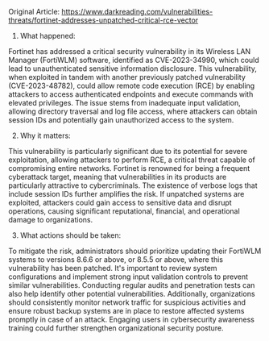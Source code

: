 Original Article: https://www.darkreading.com/vulnerabilities-threats/fortinet-addresses-unpatched-critical-rce-vector

1) What happened:

Fortinet has addressed a critical security vulnerability in its Wireless LAN Manager (FortiWLM) software, identified as CVE-2023-34990, which could lead to unauthenticated sensitive information disclosure. This vulnerability, when exploited in tandem with another previously patched vulnerability (CVE-2023-48782), could allow remote code execution (RCE) by enabling attackers to access authenticated endpoints and execute commands with elevated privileges. The issue stems from inadequate input validation, allowing directory traversal and log file access, where attackers can obtain session IDs and potentially gain unauthorized access to the system.

2) Why it matters:

This vulnerability is particularly significant due to its potential for severe exploitation, allowing attackers to perform RCE, a critical threat capable of compromising entire networks. Fortinet is renowned for being a frequent cyberattack target, meaning that vulnerabilities in its products are particularly attractive to cybercriminals. The existence of verbose logs that include session IDs further amplifies the risk. If unpatched systems are exploited, attackers could gain access to sensitive data and disrupt operations, causing significant reputational, financial, and operational damage to organizations.

3) What actions should be taken:

To mitigate the risk, administrators should prioritize updating their FortiWLM systems to versions 8.6.6 or above, or 8.5.5 or above, where this vulnerability has been patched. It's important to review system configurations and implement strong input validation controls to prevent similar vulnerabilities. Conducting regular audits and penetration tests can also help identify other potential vulnerabilities. Additionally, organizations should consistently monitor network traffic for suspicious activities and ensure robust backup systems are in place to restore affected systems promptly in case of an attack. Engaging users in cybersecurity awareness training could further strengthen organizational security posture.